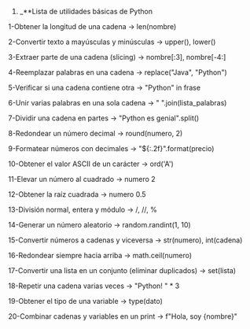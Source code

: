 
1) _**Lista de utilidades básicas de Python

1-Obtener la longitud de una cadena → len(nombre)  

2️-Convertir texto a mayúsculas y minúsculas → upper(), lower()  

3️-Extraer parte de una cadena (slicing) → nombre[:3], nombre[-4:]  

4️-Reemplazar palabras en una cadena → replace("Java", "Python")  

5️-Verificar si una cadena contiene otra → "Python" in frase  

6️-Unir varias palabras en una sola cadena → " ".join(lista_palabras)  

7️-Dividir una cadena en partes → "Python es genial".split()  

8️-Redondear un número decimal → round(numero, 2)  

9-Formatear números con decimales → "${:.2f}".format(precio)  

10-Obtener el valor ASCII de un carácter → ord('A')

1️1️-Elevar un número al cuadrado → numero 2  

1️2️-Obtener la raíz cuadrada → numero 0.5  

1️3️-División normal, entera y módulo → /, //, %  

1️4️-Generar un número aleatorio → random.randint(1, 10)  

1️5️-Convertir números a cadenas y viceversa → str(numero), int(cadena)  

1️6️-Redondear siempre hacia arriba → math.ceil(numero)  

1️7️-Convertir una lista en un conjunto (eliminar duplicados) → set(lista)  

1️8️-Repetir una cadena varias veces → "Python! " * 3  

1️9️-Obtener el tipo de una variable → type(dato)  

2️0️-Combinar cadenas y variables en un print → f"Hola, soy {nombre}"